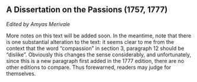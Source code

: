 <h2>A Dissertation on the Passions (1757, 1777)</h2>
<p><em>Edited by Amyas Merivale</em></p>
<p>More notes on this text will be added soon. In the meantime, note that there is one substantial alteration to the text: it seems clear to me from the context that the word “compassion” in section 3, paragraph 12 should be “dislike”. Obviously this changes the sense considerably, and unfortunately, since this is a new paragraph first added in the 1777 edition, there are no other editions to compare. Thus forewarned, readers may judge for themselves.</p>
